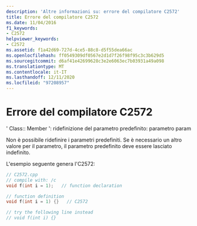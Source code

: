 ```yaml
---
description: 'Altre informazioni su: errore del compilatore C2572'
title: Errore del compilatore C2572
ms.date: 11/04/2016
f1_keywords:
- C2572
helpviewer_keywords:
- C2572
ms.assetid: f1a42d69-727d-4ce5-88c8-d5f55dea66ac
ms.openlocfilehash: ff0549309df0567e2d1d7f26f98f95c3c3b629d5
ms.sourcegitcommit: d6af41e42699628c3e2e6063ec7b03931a49a098
ms.translationtype: MT
ms.contentlocale: it-IT
ms.lasthandoff: 12/11/2020
ms.locfileid: "97208957"
---
```

# <a name="compiler-error-c2572"></a>Errore del compilatore C2572

' Class:: Member ': ridefinizione del parametro predefinito: parametro param

Non è possibile ridefinire i parametri predefiniti. Se è necessario un altro valore per il parametro, il parametro predefinito deve essere lasciato indefinito.

L'esempio seguente genera l'C2572:

```cpp
// C2572.cpp
// compile with: /c
void f(int i = 1);   // function declaration

// function definition
void f(int i = 1) {}   // C2572

// try the following line instead
// void f(int i) {}
```
